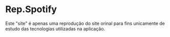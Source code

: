 # Rep.Spotify

Este "site" é apenas uma reprodução do site orinal para fins unicamente de estudo das tecnologias utilizadas na aplicação.
 
